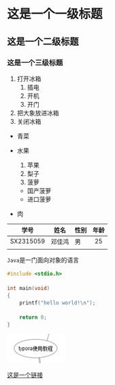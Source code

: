 # 这是一个一级标题

## 这是一个二级标题

### 这是一个三级标题

1. 打开冰箱
   1. 插电
   2. 开机
   3. 开门
2. 把大象放进冰箱
3. 关闭冰箱

* 青菜

* 水果

  1. 苹果
  2. 梨子
  3. 菠萝

  * 国产菠萝
  * 进口菠萝

* 肉

| 学号      | 姓名   | 性别 | 年龄 |
| --------- | ------ | ---- | :--: |
| SX2315059 | 邓佳鸿 | 男   |  25  |
|           |        |      |      |



`Java`是一门面向对象的语言



~~~C
#include <stdio.h>

int main(void)
{
    printf("hello world!\n");
    
    return 0;
}
~~~

![](assets/Snipaste_2024-01-15_19-09-38.png)

[这是一个链接](www.baidu.com)

